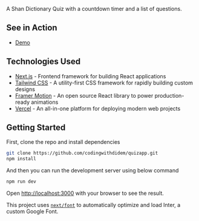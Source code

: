 A Shan Dictionary Quiz with a countdown timer and a list of questions.

## See in Action

- [Demo](https://quizapp-gray-nine.vercel.app/)

## Technologies Used

- [Next.js](https://nextjs.org/) - Frontend framework for building React applications
- [Tailwind CSS](https://tailwindcss.com/) - A utility-first CSS framework for rapidly building custom designs
- [Framer Motion](https://www.framer.com/motion/) - An open source React library to power production-ready animations
- [Vercel](https://vercel.com/) - An all-in-one platform for deploying modern web projects

## Getting Started

First, clone the repo and install dependencies

```bash
git clone https://github.com/codingwithdidem/quizapp.git
npm install
```

And then you can run the development server using below command

```bash
npm run dev
```

Open [http://localhost:3000](http://localhost:3000) with your browser to see the result.

This project uses [`next/font`](https://nextjs.org/docs/basic-features/font-optimization) to automatically optimize and load Inter, a custom Google Font.
